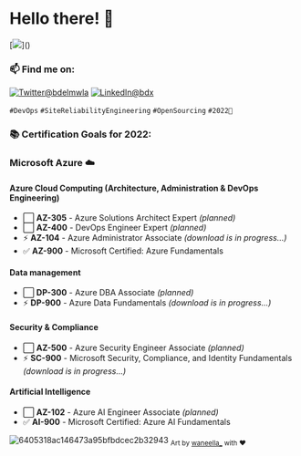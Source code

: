 # Hello there! 👋
[![](https://visitor-badge.glitch.me/badge?page_id=najx.visitor-badge")]()

### 📫 Find me on:
 
  <a href="https://twitter.com/bdelmwla"><img src="https://img.shields.io/badge/Twitter--_.svg?style=social&logo=twitter" alt="Twitter@bdelmwla"></a>
  <a href="https://www.linkedin.com/in/abdx"><img src="https://img.shields.io/badge/LinkedIn--_.svg?style=social&logo=linkedin" alt="LinkedIn@bdx"></a>

`#DevOps` `#SiteReliabilityEngineering` `#OpenSourcing` `#2022🚀`

### **📚 Certification Goals for 2022:**

### **Microsoft Azure ☁️**

#### **Azure Cloud Computing** (Architecture, Administration & DevOps Engineering)

- ⬜️ **AZ-305** - Azure Solutions Architect Expert _(planned)_
- ⬜️ **AZ-400** - DevOps Engineer Expert _(planned)_
- ⚡ **AZ-104** - Azure Administrator Associate _(download is in progress...)_
- ✅ **AZ-900** - Microsoft Certified: Azure Fundamentals

#### **Data management**

- ⬜️ **DP-300** - Azure DBA Associate _(planned)_
- ⚡ **DP-900** - Azure Data Fundamentals _(download is in progress...)_

#### **Security & Compliance**

- ⬜️ **AZ-500** - Azure Security Engineer Associate _(planned)_
- ⚡ **SC-900** - Microsoft Security, Compliance, and Identity Fundamentals _(download is in progress...)_

#### **Artificial Intelligence**

- ⬜️ **AZ-102** - Azure AI Engineer Associate _(planned)_
- ✅ **AI-900** - Microsoft Certified: Azure AI Fundamentals

![6405318ac146473a95bfbdcec2b32943](https://user-images.githubusercontent.com/11095731/136881424-89ef97ea-51eb-4910-9d86-9ccd2e77fcf0.gif)
<sub>Art by [waneella_](https://twitter.com/waneella_) with ❤️</sup>

<!--
 - 🤔 I’m looking for help with ...
 - ⚡ Fun fact: ...
-->

